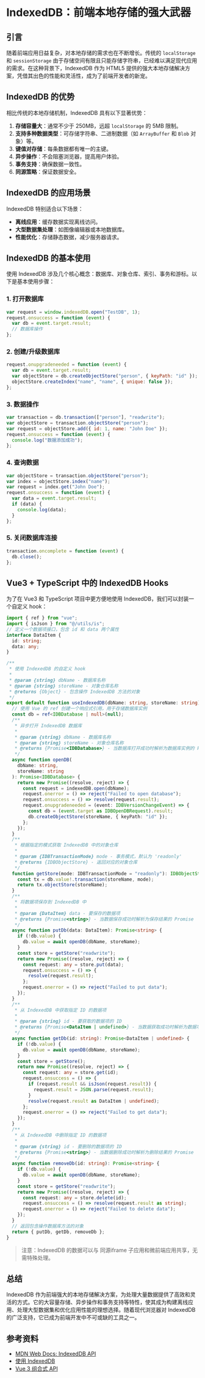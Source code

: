 # IndexedDB：前端本地存储的强大武器

## 引言

随着前端应用日益复杂，对本地存储的需求也在不断增长。传统的 `localStorage` 和 `sessionStorage` 由于存储空间有限且只能存储字符串，已经难以满足现代应用的需求。在这种背景下，IndexedDB 作为 HTML5 提供的强大本地存储解决方案，凭借其出色的性能和灵活性，成为了前端开发者的新宠。

## IndexedDB 的优势

相比传统的本地存储机制，IndexedDB 具有以下显著优势：

1. **存储容量大**：通常不少于 250MB，远超 `localStorage` 的 5MB 限制。
2. **支持多种数据类型**：可存储字符串、二进制数据（如 `ArrayBuffer` 和 `Blob` 对象）等。
3. **键值对存储**：每条数据都有唯一的主键。
4. **异步操作**：不会阻塞浏览器，提高用户体验。
5. **事务支持**：确保数据一致性。
6. **同源策略**：保证数据安全。

## IndexedDB 的应用场景

IndexedDB 特别适合以下场景：

- **离线应用**：缓存数据实现离线访问。
- **大型数据集处理**：如图像编辑器或本地数据库。
- **性能优化**：存储静态数据，减少服务器请求。

## IndexedDB 的基本使用

使用 IndexedDB 涉及几个核心概念：数据库、对象仓库、索引、事务和游标。以下是基本使用步骤：

### 1. 打开数据库

```javascript
var request = window.indexedDB.open("TestDB", 1);
request.onsuccess = function (event) {
  var db = event.target.result;
  // 数据库操作
};
```

### 2. 创建/升级数据库

```javascript
request.onupgradeneeded = function (event) {
  var db = event.target.result;
  var objectStore = db.createObjectStore("person", { keyPath: "id" });
  objectStore.createIndex("name", "name", { unique: false });
};
```

### 3. 数据操作

```javascript
var transaction = db.transaction(["person"], "readwrite");
var objectStore = transaction.objectStore("person");
var request = objectStore.add({ id: 1, name: "John Doe" });
request.onsuccess = function (event) {
  console.log("数据添加成功");
};
```

### 4. 查询数据

```javascript
var objectStore = transaction.objectStore("person");
var index = objectStore.index("name");
var request = index.get("John Doe");
request.onsuccess = function (event) {
  var data = event.target.result;
  if (data) {
    console.log(data);
  }
};
```

### 5. 关闭数据库连接

```javascript
transaction.oncomplete = function (event) {
  db.close();
};
```

## Vue3 + TypeScript 中的 IndexedDB Hooks

为了在 Vue3 和 TypeScript 项目中更方便地使用 IndexedDB，我们可以封装一个自定义 hook：

```ts
import { ref } from "vue";
import { isJson } from "@/utils/is";
// 定义一个数据项接口，包含 id 和 data 两个属性
interface DataItem {
  id: string;
  data: any;
}

/**
 * 使用 IndexedDB 的自定义 hook
 *
 * @param {string} dbName - 数据库名称
 * @param {string} storeName - 对象仓库名称
 * @returns {Object} - 包含操作 IndexedDB 方法的对象
 */
export default function useIndexedDB(dbName: string, storeName: string) {
  // 使用 Vue 的 ref 创建一个响应式引用，用于存储数据库实例
  const db = ref<IDBDatabase | null>(null);
  /**
   * 异步打开 IndexedDB 数据库
   *
   * @param {string} dbName - 数据库名称
   * @param {string} storeName - 对象仓库名称
   * @returns {Promise<IDBDatabase>} - 当数据库打开成功时解析为数据库实例的 Promise
   */
  async function openDB(
    dbName: string,
    storeName: string
  ): Promise<IDBDatabase> {
    return new Promise((resolve, reject) => {
      const request = indexedDB.open(dbName);
      request.onerror = () => reject("Failed to open database");
      request.onsuccess = () => resolve(request.result);
      request.onupgradeneeded = (event: IDBVersionChangeEvent) => {
        const db = (event.target as IDBOpenDBRequest).result;
        db.createObjectStore(storeName, { keyPath: "id" });
      };
    });
  }
  /**
   * 根据指定的模式获取 IndexedDB 中的对象仓库
   *
   * @param {IDBTransactionMode} mode - 事务模式，默认为 'readonly'
   * @returns {IDBObjectStore} - 返回对应的对象仓库
   */
  function getStore(mode: IDBTransactionMode = "readonly"): IDBObjectStore {
    const tx = db.value!.transaction(storeName, mode);
    return tx.objectStore(storeName);
  }
  /**
   * 将数据项保存到 IndexedDB 中
   *
   * @param {DataItem} data - 要保存的数据项
   * @returns {Promise<string>} - 当数据保存成功时解析为保存结果的 Promise
   */
  async function putDb(data: DataItem): Promise<string> {
    if (!db.value) {
      db.value = await openDB(dbName, storeName);
    }
    const store = getStore("readwrite");
    return new Promise((resolve, reject) => {
      const request: any = store.put(data);
      request.onsuccess = () => {
        resolve(request.result);
      };
      request.onerror = () => reject("Failed to put data");
    });
  }
  /**
   * 从 IndexedDB 中获取指定 ID 的数据项
   *
   * @param {string} id - 要获取的数据项的 ID
   * @returns {Promise<DataItem | undefined>} - 当数据获取成功时解析为数据项的 Promise，未找到时返回 undefined
   */
  async function getDb(id: string): Promise<DataItem | undefined> {
    if (!db.value) {
      db.value = await openDB(dbName, storeName);
    }
    const store = getStore();
    return new Promise((resolve, reject) => {
      const request: any = store.get(id);
      request.onsuccess = () => {
        if (request.result && isJson(request.result)) {
          request.result = JSON.parse(request.result);
        }
        resolve(request.result as DataItem | undefined);
      };
      request.onerror = () => reject("Failed to get data");
    });
  }
  /**
   * 从 IndexedDB 中删除指定 ID 的数据项
   *
   * @param {string} id - 要删除的数据项的 ID
   * @returns {Promise<string>} - 当数据删除成功时解析为删除结果的 Promise
   */
  async function removeDb(id: string): Promise<string> {
    if (!db.value) {
      db.value = await openDB(dbName, storeName);
    }
    const store = getStore("readwrite");
    return new Promise((resolve, reject) => {
      const request: any = store.delete(id);
      request.onsuccess = () => resolve(request.result as string);
      request.onerror = () => reject("Failed to delete data");
    });
  }
  // 返回包含操作数据库方法的对象
  return { putDb, getDb, removeDb };
}
```

> 注意：IndexedDB 的数据可以与 同源iframe 子应用和微前端应用共享，无需特殊处理。

## 总结

IndexedDB 作为前端强大的本地存储解决方案，为处理大量数据提供了高效和灵活的方式。它的大容量存储、异步操作和事务支持等特性，使其成为构建离线应用、处理大型数据集和优化应用性能的理想选择。随着现代浏览器对 IndexedDB 的广泛支持，它已成为前端开发中不可或缺的工具之一。

## 参考资料

- [MDN Web Docs: IndexedDB API](https://developer.mozilla.org/en-US/docs/Web/API/IndexedDB_API)
- [使用 IndexedDB](https://developer.mozilla.org/zh-CN/docs/Web/API/IndexedDB_API/Using_IndexedDB)
- [Vue 3 组合式 API](https://v3.cn.vuejs.org/guide/composition-api-introduction.html)
